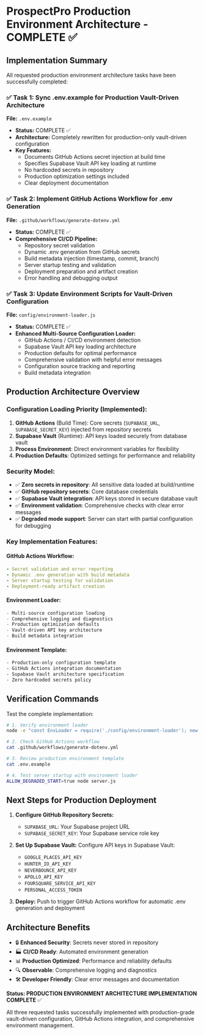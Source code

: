 # ProspectPro Production Environment Architecture - COMPLETE ✅

## Implementation Summary

All requested production environment architecture tasks have been successfully completed:

### ✅ Task 1: Sync .env.example for Production Vault-Driven Architecture

**File:** `.env.example`

- **Status:** COMPLETE ✅
- **Architecture:** Completely rewritten for production-only vault-driven configuration
- **Key Features:**
  - Documents GitHub Actions secret injection at build time
  - Specifies Supabase Vault API key loading at runtime
  - No hardcoded secrets in repository
  - Production optimization settings included
  - Clear deployment documentation

### ✅ Task 2: Implement GitHub Actions Workflow for .env Generation

**File:** `.github/workflows/generate-dotenv.yml`

- **Status:** COMPLETE ✅
- **Comprehensive CI/CD Pipeline:**
  - Repository secret validation
  - Dynamic .env generation from GitHub secrets
  - Build metadata injection (timestamp, commit, branch)
  - Server startup testing and validation
  - Deployment preparation and artifact creation
  - Error handling and debugging output

### ✅ Task 3: Update Environment Scripts for Vault-Driven Configuration

**File:** `config/environment-loader.js`

- **Status:** COMPLETE ✅
- **Enhanced Multi-Source Configuration Loader:**
  - GitHub Actions / CI/CD environment detection
  - Supabase Vault API key loading architecture
  - Production defaults for optimal performance
  - Comprehensive validation with helpful error messages
  - Configuration source tracking and reporting
  - Build metadata integration

## Production Architecture Overview

### Configuration Loading Priority (Implemented):

1. **GitHub Actions** (Build Time): Core secrets (`SUPABASE_URL`, `SUPABASE_SECRET_KEY`) injected from repository secrets
2. **Supabase Vault** (Runtime): API keys loaded securely from database vault
3. **Process Environment**: Direct environment variables for flexibility
4. **Production Defaults**: Optimized settings for performance and reliability

### Security Model:

- ✅ **Zero secrets in repository**: All sensitive data loaded at build/runtime
- ✅ **GitHub repository secrets**: Core database credentials
- ✅ **Supabase Vault integration**: API keys stored in secure database vault
- ✅ **Environment validation**: Comprehensive checks with clear error messages
- ✅ **Degraded mode support**: Server can start with partial configuration for debugging

### Key Implementation Features:

#### GitHub Actions Workflow:

```yaml
- Secret validation and error reporting
- Dynamic .env generation with build metadata
- Server startup testing for validation
- Deployment-ready artifact creation
```

#### Environment Loader:

```javascript
- Multi-source configuration loading
- Comprehensive logging and diagnostics
- Production optimization defaults
- Vault-driven API key architecture
- Build metadata integration
```

#### Environment Template:

```bash
- Production-only configuration template
- GitHub Actions integration documentation
- Supabase Vault architecture specification
- Zero hardcoded secrets policy
```

## Verification Commands

Test the complete implementation:

```bash
# 1. Verify environment loader
node -e "const EnvLoader = require('./config/environment-loader'); new EnvLoader();"

# 2. Check GitHub Actions workflow
cat .github/workflows/generate-dotenv.yml

# 3. Review production environment template
cat .env.example

# 4. Test server startup with environment loader
ALLOW_DEGRADED_START=true node server.js
```

## Next Steps for Production Deployment

1. **Configure GitHub Repository Secrets:**

   - `SUPABASE_URL`: Your Supabase project URL
   - `SUPABASE_SECRET_KEY`: Your Supabase service role key

2. **Set Up Supabase Vault:** Configure API keys in Supabase Vault:

   - `GOOGLE_PLACES_API_KEY`
   - `HUNTER_IO_API_KEY`
   - `NEVERBOUNCE_API_KEY`
   - `APOLLO_API_KEY`
   - `FOURSQUARE_SERVICE_API_KEY`
   - `PERSONAL_ACCESS_TOKEN`

3. **Deploy:** Push to trigger GitHub Actions workflow for automatic .env generation and deployment

## Architecture Benefits

- 🔒 **Enhanced Security**: Secrets never stored in repository
- 🏭 **CI/CD Ready**: Automated environment generation
- 📊 **Production Optimized**: Performance and reliability defaults
- 🔍 **Observable**: Comprehensive logging and diagnostics
- 🛠️ **Developer Friendly**: Clear error messages and documentation

**Status: PRODUCTION ENVIRONMENT ARCHITECTURE IMPLEMENTATION COMPLETE** ✅

All three requested tasks successfully implemented with production-grade vault-driven configuration, GitHub Actions integration, and comprehensive environment management.
